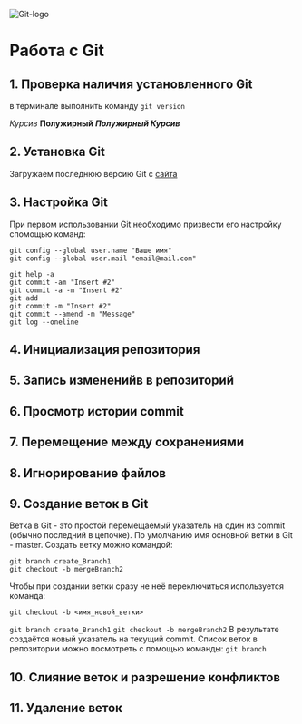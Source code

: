 ![Git-logo](logo.png)
# Работа с Git
## 1. Проверка наличия установленного Git
в терминале выполнить команду `git version`

*Курсив*
**Полужирный**
***Полужирный Курсив***
## 2. Установка Git

Загружаем последнюю версию Git с [сайта](https://git-scm.com/downloads)

## 3. Настройка Git
При первом использовании Git необходимо призвести его настройку спомощью команд:
```
git config --global user.name "Ваше имя"
git config --global user.mail "email@mail.com"

git help -a
git commit -am "Insert #2" 
git commit -a -m "Insert #2" 
git add
git commit -m "Insert #2" 
git commit --amend -m "Message"
git log --oneline
```
## 4. Инициализация репозитория
## 5. Запись измененийв в репозиторий
## 6. Просмотр истории commit
## 7. Перемещение между сохранениями
## 8. Игнорирование файлов
## 9. Создание веток в Git
Ветка в Git - это простой перемещаемый указатель на один из commit (обычно последний в цепочке). По умолчанию имя основной ветки в Git - master.
Создать ветку можно командой:
```
git branch create_Branch1
git checkout -b mergeBranch2
```
Чтобы при создании ветки сразу не неё переключиться используется команда:
```
git checkout -b <имя_новой_ветки>
```
`git branch create_Branch1`
`git checkout -b mergeBranch2`
В результате создаётся новый указатель на текущий commit.
Список веток в репозитории можно посмотреть с помощью команды: 
`git branch`
## 10. Слияние веток и разрешение конфликтов
## 11. Удаление веток
